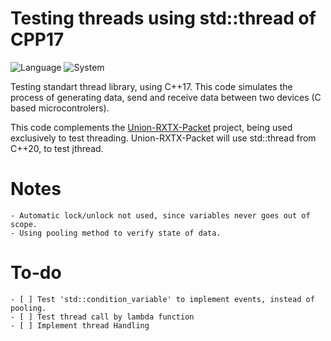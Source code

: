 # Testing threads using std::thread of CPP17 

![Language](https://img.shields.io/badge/Language-C++17-1AFFFF?style=for-the-badge&logo=cplusplus)
![System](https://img.shields.io/badge/System-Android_TERMUX-47D147?style=for-the-badge&logo=android)

Testing standart thread library, using C++17. This code simulates the process of generating data, send and receive data between two devices (C based microcontrolers). 

This code complements the [Union-RXTX-Packet](https://github.com/mateusns12/CPP-Union-RXTX-Packet-Structure) project, being used exclusively to test threading. Union-RXTX-Packet will use std::thread from C++20, to test jthread.

# Notes

	- Automatic lock/unlock not used, since variables never goes out of scope.
	- Using pooling method to verify state of data.

# To-do

	- [ ] Test 'std::condition_variable' to implement events, instead of pooling.
	- [ ] Test thread call by lambda function
	- [ ] Implement thread Handling
